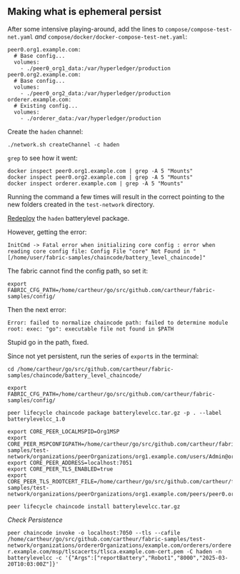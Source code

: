 ## Making what is ephemeral persist

After some intensive playing-around, add the lines to `compose/compose-test-net.yaml` _and_ `compose/docker/docker-compose-test-net.yaml`:

```
peer0.org1.example.com:
  # Base config...
  volumes:
    - ./peer0_org1_data:/var/hyperledger/production
peer0.org2.example.com:
  # Base config...
  volumes:
    - ./peer0_org2_data:/var/hyperledger/production
orderer.example.com:
  # Existing config...
  volumes:
    - ./orderer_data:/var/hyperledger/production
```
Create the `haden` channel:

`./network.sh createChannel -c haden`

`grep` to see how it went:

```
docker inspect peer0.org1.example.com | grep -A 5 "Mounts"
docker inspect peer0.org2.example.com | grep -A 5 "Mounts"
docker inspect orderer.example.com | grep -A 5 "Mounts"
```

Running the command a few times will result in the correct pointing to the new folders created in the `test-network` directory.

[Redeploy](/battery-level/README.md#package-the-chaincode-as-in-the-fabric-friendly-folder-inside-the-recommended-go-folder) the `haden` batterylevel package.

However, getting the error:

`InitCmd -> Fatal error when initializing core config : error when reading core config file: Config File "core" Not Found in "[/home/user/fabric-samples/chaincode/battery_level_chaincode]"`

The fabric cannot find the config path, so set it:

`export FABRIC_CFG_PATH=/home/cartheur/go/src/github.com/cartheur/fabric-samples/config/`

Then the next error:

`Error: failed to normalize chaincode path: failed to determine module root: exec: "go": executable file not found in $PATH`

Stupid go in the path, fixed.

Since not yet persistent, run the series of `export`s in the terminal:

```
cd /home/cartheur/go/src/github.com/cartheur/fabric-samples/chaincode/battery_level_chaincode/

export FABRIC_CFG_PATH=/home/cartheur/go/src/github.com/cartheur/fabric-samples/config/

peer lifecycle chaincode package batterylevelcc.tar.gz -p . --label batterylevelcc_1.0

export CORE_PEER_LOCALMSPID=Org1MSP
export CORE_PEER_MSPCONFIGPATH=/home/cartheur/go/src/github.com/cartheur/fabric/fabric-samples/test-network/organizations/peerOrganizations/org1.example.com/users/Admin@org1.example.com/msp
export CORE_PEER_ADDRESS=localhost:7051
export CORE_PEER_TLS_ENABLED=true
export CORE_PEER_TLS_ROOTCERT_FILE=/home/cartheur/go/src/github.com/cartheur/fabric-samples/test-network/organizations/peerOrganizations/org1.example.com/peers/peer0.org1.example.com/tls/ca.crt

peer lifecycle chaincode install batterylevelcc.tar.gz
```

_Check Persistence_

`peer chaincode invoke -o localhost:7050 --tls --cafile /home/cartheur/go/src/github.com/cartheur/fabric-samples/test-network/organizations/ordererOrganizations/example.com/orderers/orderer.example.com/msp/tlscacerts/tlsca.example.com-cert.pem -C haden -n batterylevelcc -c '{"Args":["reportBattery","Robot1","8000","2025-03-20T10:03:00Z"]}'`